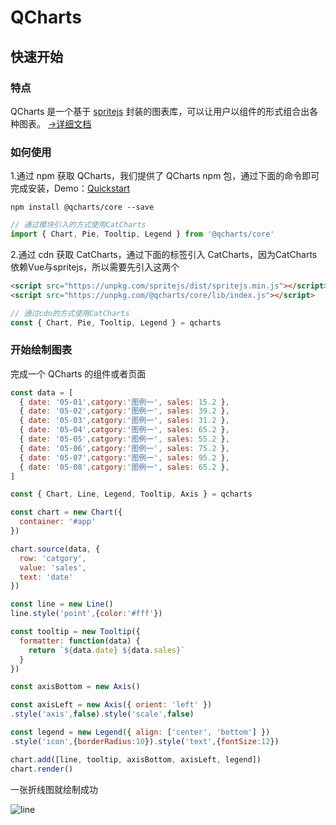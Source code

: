 # QCharts

## 快速开始

### 特点

QCharts 是一个基于 <a target="_blank" href="https://www.spritejs.com">spritejs</a> 封装的图表库，可以让用户以组件的形式组合出各种图表。 <a target="_blank" href="https://www.spritejs.com/q-charts/">→详细文档</a>

### 如何使用

1.通过 npm 获取 QCharts，我们提供了 QCharts npm 包，通过下面的命令即可完成安装，Demo：<a target="_blank" href="https://github.com/yaotaiyang/q-charts-demo">Quickstart</a>

```shell
npm install @qcharts/core --save
```
```javascript
// 通过模块引入的方式使用CatCharts
import { Chart, Pie, Tooltip, Legend } from '@qcharts/core'
```

2.通过 cdn 获取 CatCharts，通过下面的标签引入 CatCharts，因为CatCharts依赖Vue与spritejs，所以需要先引入这两个

```html
<script src="https://unpkg.com/spritejs/dist/spritejs.min.js"></script>
<script src="https://unpkg.com/@qcharts/core/lib/index.js"></script>
```
```javascript
// 通过cdn的方式使用CatCharts
const { Chart, Pie, Tooltip, Legend } = qcharts
```

### 开始绘制图表
完成一个 QCharts 的组件或者页面

```javascript
const data = [
  { date: '05-01',catgory:'图例一', sales: 15.2 },
  { date: '05-02',catgory:'图例一', sales: 39.2 },
  { date: '05-03',catgory:'图例一', sales: 31.2 },
  { date: '05-04',catgory:'图例一', sales: 65.2 },
  { date: '05-05',catgory:'图例一', sales: 55.2 },
  { date: '05-06',catgory:'图例一', sales: 75.2 },
  { date: '05-07',catgory:'图例一', sales: 95.2 },
  { date: '05-08',catgory:'图例一', sales: 65.2 },
]

const { Chart, Line, Legend, Tooltip, Axis } = qcharts

const chart = new Chart({
  container: '#app'
})

chart.source(data, {
  row: 'catgory',
  value: 'sales',
  text: 'date'
})

const line = new Line()
line.style('point',{color:'#fff'})

const tooltip = new Tooltip({
  formatter: function(data) {
    return `${data.date} ${data.sales}`
  }
})

const axisBottom = new Axis()

const axisLeft = new Axis({ orient: 'left' })
.style('axis',false).style('scale',false)

const legend = new Legend({ align: ['center', 'bottom'] })
.style('icon',{borderRadius:10}).style('text',{fontSize:12})

chart.add([line, tooltip, axisBottom, axisLeft, legend])
chart.render()
```

一张折线图就绘制成功

![line](https://p0.ssl.qhimg.com/d/inn/717a6a22789a/base-line.png)


